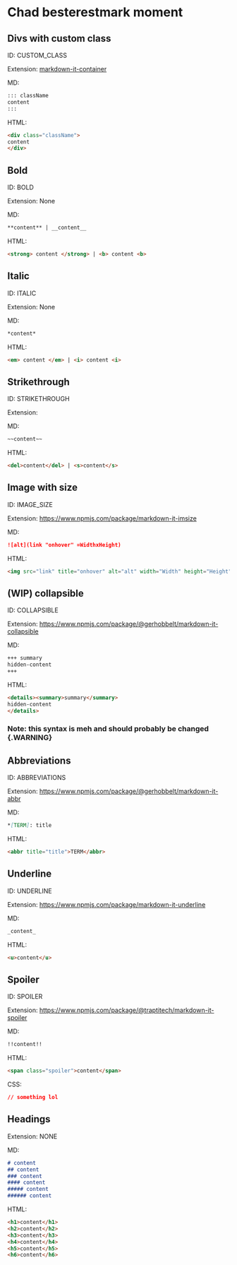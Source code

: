 # Chad besterestmark moment

## Divs with custom class

ID: CUSTOM_CLASS

Extension:  [markdown-it-container](https://github.com/markdown-it/markdown-it-container)

MD:

```md
::: className
content
:::
```

HTML:

```html
<div class="className">
content
</div>
```

## Bold

ID: BOLD

Extension: None

MD:

```md
**content** | __content__
```

HTML:

```html
<strong> content </strong> | <b> content <b>
```

## Italic

ID: ITALIC

Extension: None

MD:

```md
*content*
```

HTML:

```html
<em> content </em> | <i> content <i>
```

## Strikethrough

ID: STRIKETHROUGH

Extension:

MD:

```md
~~content~~
```

HTML:

```html
<del>content</del> | <s>content</s>
```

## Image with size

ID: IMAGE_SIZE

Extension: https://www.npmjs.com/package/markdown-it-imsize

MD:

```md
![alt](link "onhover" =WidthxHeight)
```

HTML:

```html
<img src="link" title="onhover" alt="alt" width="Width" height="Height">
```

## (WIP) collapsible

ID: COLLAPSIBLE

Extension: https://www.npmjs.com/package/@gerhobbelt/markdown-it-collapsible

MD:

```md
+++ summary
hidden-content
+++
```

HTML:

```html
<details><summary>summary</summary>
hidden-content
</details>
```

### Note: this syntax is meh and should probably be changed {.WARNING}

## Abbreviations

ID: ABBREVIATIONS

Extension: https://www.npmjs.com/package/@gerhobbelt/markdown-it-abbr

MD:

```md
*[TERM]: title
```

HTML:

```html
<abbr title="title">TERM</abbr>
```

## Underline

ID: UNDERLINE

Extension: https://www.npmjs.com/package/markdown-it-underline

MD:

```md
_content_
```

HTML:

```html
<u>content</u>
```

## Spoiler

ID: SPOILER

Extension: https://www.npmjs.com/package/@traptitech/markdown-it-spoiler

MD:

```md
!!content!!
```

HTML:

```html
<span class="spoiler">content</span>
```

CSS:

```css
// something lol
```

## Headings

Extension: NONE

MD:

```md
# content 
## content
### content
#### content
##### content
###### content
```

HTML:

```html
<h1>content</h1>
<h2>content</h2>
<h3>content</h3>
<h4>content</h4>
<h5>content</h5>
<h6>content</h6>
```

